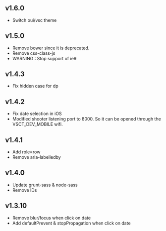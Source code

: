 ## v1.6.0

* Switch oui/vsc theme

## v1.5.0

* Remove bower since it is deprecated.
* Remove css-class-js
* WARNING : Stop support of ie9

## v1.4.3

* Fix hidden case for dp

## v1.4.2

* Fix date selection in iOS
* Modified shooter listening port to 8000. 
So it can be opened through the VSCT_DEV_MOBILE wifi.

## v1.4.1

* Add role=row
* Remove aria-labelledby

## v1.4.0

* Update grunt-sass & node-sass
* Remove IDs

## v1.3.10

* Remove blur/focus when click on date
* Add defaultPrevent & stopPropagation when click on date
